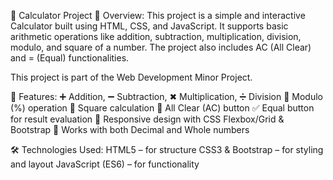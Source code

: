 🧮 Calculator Project
📌 Overview: 
This project is a simple and interactive Calculator built using HTML, CSS, and JavaScript.
It supports basic arithmetic operations like addition, subtraction, multiplication, division, modulo, and square of a number. The project also includes AC (All Clear) and = (Equal) functionalities.

This project is part of the Web Development Minor Project.

🎯 Features:
➕ Addition, ➖ Subtraction, ✖ Multiplication, ➗ Division
📐 Modulo (%) operation
🔲 Square calculation
🧹 All Clear (AC) button
✅ Equal button for result evaluation
📱 Responsive design with CSS Flexbox/Grid & Bootstrap
🔄 Works with both Decimal and Whole numbers

🛠️ Technologies Used:
HTML5 – for structure
CSS3 & Bootstrap – for styling and layout
JavaScript (ES6) – for functionality
